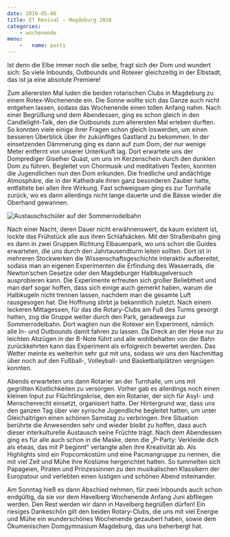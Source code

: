```yaml
---
date: 2016-05-06
title: ET Revival – Magdeburg 2016
categories:
    - wochenende
menu:
    -   name: posts
---
```


Ist denn die Elbe immer noch die selbe, fragt sich der Dom und wundert sich: So
viele Inbounds, Outbounds und Rotexer gleichzeitig in der Elbstadt, das ist ja
eine absolute Premiere!

Zum allerersten Mal luden die beiden rotarischen Clubs in Magdeburg zu einem
Rotex-Wochenende ein. Die Sonne wollte sich das Ganze auch nicht entgehen
lassen, sodass das Wochenende einen tollen Anfang nahm. Nach einer Begrüßung und
dem Abendessen, ging es schon gleich in den Candlelight-Talk, den die Outbounds
zum allerersten Mal erleben durften. So konnten viele einige ihrer Fragen schon
gleich loswerden, um einen besseren Überblick über ihr zukünftiges Gastland zu
bekommen. In der einsetzenden Dämmerung ging es dann auf zum Dom, der nur wenige
Meter entfernt von unserer Unterkunft lag. Dort erwartete uns der Domprediger
Giselher Quast, um uns im Kerzenschein durch den dunklen Dom zu führen.
Begleitet von Chormusik und meditativen Texten, konnten die Jugendlichen nun den
Dom erkunden. Die friedliche und andächtige Atmosphäre, die in der Kathedrale
ihren ganz besonderen Zauber hatte, entfaltete bei allen ihre Wirkung. Fast
schweigsam ging es zur Turnhalle zurück, wo es dann allerdings nicht lange dauerte und die Bässe wieder
die Oberhand gewannen.

![Austauschschüler auf der Sommerrodelbahn](/images/2016-magdeburg.jpg)

Nach einer Nacht, deren Dauer nicht erwähnenswert, da kaum existent ist, lockte
das Frühstück alle aus ihren Schlafsäcken. Mit der Straßenbahn ging es dann in
zwei Gruppen Richtung Elbauenpark, wo uns schon die Guides erwarteten, die uns
durch den Jahrtausendturm leiten sollten. Dort ist in mehreren Stockwerken die
Wissenschaftsgeschichte interaktiv aufbereitet, sodass man an eigenen
Experimenten die Erfindung des Wasserrads, die Newton’schen Gesetze oder den
Magdeburger Halbkugelversuch ausprobieren kann. Die Experimente erfreuten sich
großer Beliebtheit und man darf sogar hoffen, dass sich einige auch gemerkt
haben, warum die Halbkugeln nicht trennen lassen, nachdem man die gesamte Luft
rausgesogen hat. Die Hoffnung stirbt ja bekanntlich zuletzt. Nach einem leckeren
Mittagessen, für das die Rotary-Clubs am Fuß des Turms gesorgt hatten, zog die
Gruppe weiter durch den Park, geradewegs zur Sommerrodelbahn. Dort wagten nun
die Rotexer ein Experiment, nämlich alle In- und Outbounds damit fahren zu
lassen. Da Dreck an der Hose nur zu leichten Abzügen in der B-Note führt und
alle wohlbehalten von der Bahn zurückkehrten kann das Experiment als erfolgreich
bewertet werden. Das Wetter meinte es weiterhin sehr gut mit uns, sodass wir uns
den Nachmittag über noch auf den Fußball-, Volleyball- und Basketballplätzen
vergnügen konnten.

Abends erwarteten uns dann Rotarier an der Turnhalle, um uns mit gegrillten
Köstlichkeiten zu versorgen. Vorher gab es allerdings noch einen kleinen Input
zur Flüchtlingskrise, den ein Rotarier, der sich für Asyl- und Menschenrecht
einsetzt, organisiert hatte. Der Hintergrund war, dass uns den ganzen Tag über
vier syrische Jugendliche begleitet hatten, um unter Gleichaltrigen einen
schönen Samstag zu verbringen. Ihre Situation berührte die Anwesenden sehr und
wieder bleibt zu hoffen, dass auch dieser interkulturelle Austausch seine
Früchte trägt. Nach dem Abendessen ging es für alle auch schon in die Maske,
denn die „P-Party: Verkleide dich als etwas, das mit P beginnt“ verlangte allen
ihre Kreativität ab. Als Highlights sind ein Popcornkostüm und eine Pacmangruppe
zu nennen, die mit viel Zeit und Mühe ihre Kostüme hergerichtet hatten. So
tummelten sich Papageien, Piraten und Prinzessinnen zu den musikalischen
Klassikern der Europatour und verlebten einen lustigen und schönen Abend
miteinander.

Am Sonntag hieß es dann Abschied nehmen, für zwei Inbounds auch schon endgültig,
da sie vor dem Havelberg Wochenende Anfang Juni abfliegen werden. Den Rest
werden wir dann in Havelberg begrüßen dürfen! Ein riesiges Dankeschön gilt den
beiden Rotary-Clubs, die uns mit viel Energie und Mühe ein wunderschönes
Wochenende gezaubert haben, sowie dem Ökumenischen Domgymnasium Magdeburg, das
uns beherbergt hat. 
